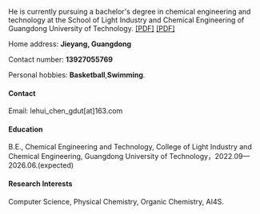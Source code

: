 <p>
He is currently pursuing a bachelor's degree in chemical engineering and technology 
at the School of Light Industry and Chemical Engineering of Guangdong University of Technology. 
<a href="static/assets/pdf/example1.pdf" target="_blank">[PDF]</a> 
<a href="static/assets/pdf/example2.pdf" target="_blank">[PDF]</a>
</p>

Home address:  **Jieyang, Guangdong**

Contact number:  **13927055769**

Personal hobbies:  **Basketball**,**Swimming**.

#### Contact

Email: lehui_chen_gdut[at]163.com

#### Education
B.E., Chemical Engineering and Technology, College of Light Industry and Chemical Engineering, Guangdong University of Technology，2022.09—2026.06.(expected)

#### Research Interests

Computer Science, Physical Chemistry, Organic Chemistry, AI4S.
